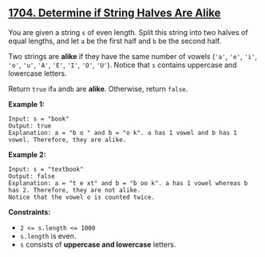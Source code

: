 ## [1704. Determine if String Halves Are Alike](https://leetcode.com/problems/determine-if-string-halves-are-alike/) 

You are given a string `s` of even length. Split this string into two halves
of equal lengths, and let `a` be the first half and `b` be the second half.

Two strings are **alike** if they have the same number of vowels (`'a'`,
`'e'`, `'i'`, `'o'`, `'u'`, `'A'`, `'E'`, `'I'`, `'O'`, `'U'`). Notice that
`s` contains uppercase and lowercase letters.

Return `true` if`a` and`b` are **alike**. Otherwise, return `false`.



**Example 1:**

    
    
    Input: s = "book"
    Output: true
    Explanation: a = "b o " and b = "o k". a has 1 vowel and b has 1 vowel. Therefore, they are alike.
    

**Example 2:**

    
    
    Input: s = "textbook"
    Output: false
    Explanation: a = "t e xt" and b = "b oo k". a has 1 vowel whereas b has 2. Therefore, they are not alike.
    Notice that the vowel o is counted twice.
    



**Constraints:**

  * `2 <= s.length <= 1000`
  * `s.length` is even.
  * `s` consists of **uppercase and lowercase** letters.
